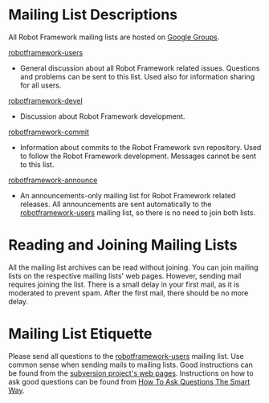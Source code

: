 


# Mailing List Descriptions #

All Robot Framework mailing lists are hosted on [Google Groups](http://groups.google.com).

[robotframework-users](http://groups.google.com/group/robotframework-users)
  * General discussion about all Robot Framework related issues. Questions and problems can be sent to this list. Used also for information sharing for all users.

[robotframework-devel](http://groups.google.com/group/robotframework-devel)
  * Discussion about Robot Framework development.

[robotframework-commit](http://groups.google.com/group/robotframework-commit)
  * Information about commits to the Robot Framework svn repository. Used to follow the Robot Framework development. Messages cannot be sent to this list.

[robotframework-announce](http://groups.google.com/group/robotframework-announce)
  * An announcements-only mailing list for Robot Framework related releases. All announcements are sent automatically to the [robotframework-users](http://groups.google.com/group/robotframework-users) mailing list, so there is no need to join both lists.

# Reading and Joining Mailing Lists #

All the mailing list archives can be read without joining. You can join mailing lists on the respective mailing lists' web pages. However, sending mail requires joining the list. There is a small delay in your first mail, as it is moderated to prevent spam. After the first mail, there should be no more delay.

# Mailing List Etiquette #

Please send all questions to the [robotframework-users](http://groups.google.com/group/robotframework-users) mailing list. Use common sense when sending mails to mailing lists. Good instructions can be found from the [subversion project's web pages](http://subversion.tigris.org/mailing-lists.html). Instructions on how to ask good questions can be found from [How To Ask Questions The Smart Way](http://www.catb.org/~esr/faqs/smart-questions.html).